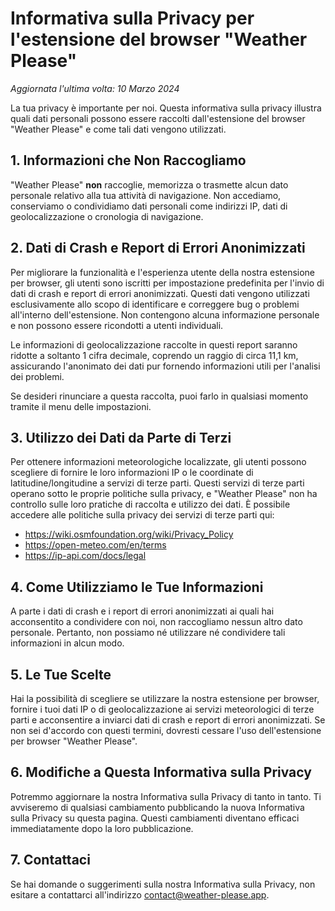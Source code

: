 # Informativa sulla Privacy per l'estensione del browser "Weather Please"

_Aggiornata l'ultima volta: 10 Marzo 2024_

La tua privacy è importante per noi. Questa informativa sulla privacy illustra quali dati personali possono essere raccolti dall'estensione del browser "Weather Please" e come tali dati vengono utilizzati.

## 1. Informazioni che Non Raccogliamo

"Weather Please" **non** raccoglie, memorizza o trasmette alcun dato personale relativo alla tua attività di navigazione. Non accediamo, conserviamo o condividiamo dati personali come indirizzi IP, dati di geolocalizzazione o cronologia di navigazione.

## 2. Dati di Crash e Report di Errori Anonimizzati

Per migliorare la funzionalità e l'esperienza utente della nostra estensione per browser, gli utenti sono iscritti per impostazione predefinita per l'invio di dati di crash e report di errori anonimizzati. Questi dati vengono utilizzati esclusivamente allo scopo di identificare e correggere bug o problemi all'interno dell'estensione. Non contengono alcuna informazione personale e non possono essere ricondotti a utenti individuali.

Le informazioni di geolocalizzazione raccolte in questi report saranno ridotte a soltanto 1 cifra decimale, coprendo un raggio di circa 11,1 km, assicurando l'anonimato dei dati pur fornendo informazioni utili per l'analisi dei problemi.

Se desideri rinunciare a questa raccolta, puoi farlo in qualsiasi momento tramite il menu delle impostazioni.

## 3. Utilizzo dei Dati da Parte di Terzi

Per ottenere informazioni meteorologiche localizzate, gli utenti possono scegliere di fornire le loro informazioni IP o le coordinate di latitudine/longitudine a servizi di terze parti. Questi servizi di terze parti operano sotto le proprie politiche sulla privacy, e "Weather Please" non ha controllo sulle loro pratiche di raccolta e utilizzo dei dati. È possibile accedere alle politiche sulla privacy dei servizi di terze parti qui:

- https://wiki.osmfoundation.org/wiki/Privacy_Policy
- https://open-meteo.com/en/terms
- https://ip-api.com/docs/legal

## 4. Come Utilizziamo le Tue Informazioni

A parte i dati di crash e i report di errori anonimizzati ai quali hai acconsentito a condividere con noi, non raccogliamo nessun altro dato personale. Pertanto, non possiamo né utilizzare né condividere tali informazioni in alcun modo.

## 5. Le Tue Scelte

Hai la possibilità di scegliere se utilizzare la nostra estensione per browser, fornire i tuoi dati IP o di geolocalizzazione ai servizi meteorologici di terze parti e acconsentire a inviarci dati di crash e report di errori anonimizzati. Se non sei d'accordo con questi termini, dovresti cessare l'uso dell'estensione per browser "Weather Please".

## 6. Modifiche a Questa Informativa sulla Privacy

Potremmo aggiornare la nostra Informativa sulla Privacy di tanto in tanto. Ti avviseremo di qualsiasi cambiamento pubblicando la nuova Informativa sulla Privacy su questa pagina. Questi cambiamenti diventano efficaci immediatamente dopo la loro pubblicazione.

## 7. Contattaci

Se hai domande o suggerimenti sulla nostra Informativa sulla Privacy, non esitare a contattarci all'indirizzo [contact@weather-please.app](mailto:contact@weather-please.app).